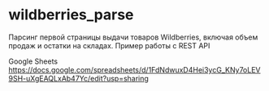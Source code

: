 # wildberries_parse
Парсинг первой страницы выдачи товаров Wildberries, включая объем продаж и остатки на складах. Пример работы с REST API

Google Sheets
https://docs.google.com/spreadsheets/d/1FdNdwuxD4Hei3ycG_KNy7oLEV9SH-uXgEAQLxAb47Yc/edit?usp=sharing
